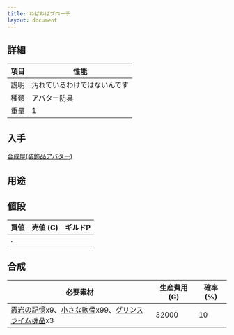 ```yaml
---
title: ねばねばブローチ
layout: document
---
```

## 詳細

|項目|性能|
|---|---|
|説明|汚れているわけではないんです|
|種類|アバター防具|
|重量|1|

## 入手

[合成屋(装飾品アバター)](合成屋(装飾品アバター))

## 用途

## 値段

|買値|売値 (G)|ギルドP|
|---|---|---|
|.|||

## 合成

|必要素材|生産費用 (G)|確率 (%)|
|---|---|---|
|[霞岩の記憶](霞岩の記憶)x9、[小さな軟骨](小さな軟骨)x99、[グリンスライム魂晶](グリンスライム魂晶)x3|32000|10|
